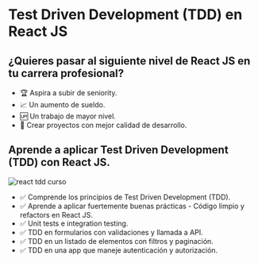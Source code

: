 # Test Driven Development (TDD) en React JS

## ¿Quieres pasar al siguiente nivel de React JS en tu carrera profesional?

- 🏆 Aspira a subir de seniority.
- 📈 Un aumento de sueldo.
- 🆙 Un trabajo de mayor nivel.
- 💪 Crear proyectos con mejor calidad de desarrollo.

## Aprende a aplicar Test Driven Development (TDD) con React JS.

![react tdd curso](https://user-images.githubusercontent.com/10777626/100554642-95b4d100-325b-11eb-8834-8146080395eb.png)

- ✅ Comprende los principios de Test Driven Development (TDD).
- ✅ Aprende a aplicar fuertemente buenas prácticas - Código limpio y refactors en React JS.
- ✅ Unit tests e integration testing.
- ✅ TDD en formularios con validaciones y llamada a API.
- ✅ TDD en un listado de elementos con filtros y paginación.
- ✅ TDD en una app que maneje autenticación y autorización.